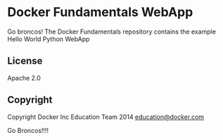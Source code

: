 Docker Fundamentals WebApp
==========================
Go broncos!
The Docker Fundamentals repository contains the example Hello World Python WebApp

## License

Apache 2.0

## Copyright

Copyright Docker Inc Education Team 2014 <education@docker.com>

Go Broncos!!!!
